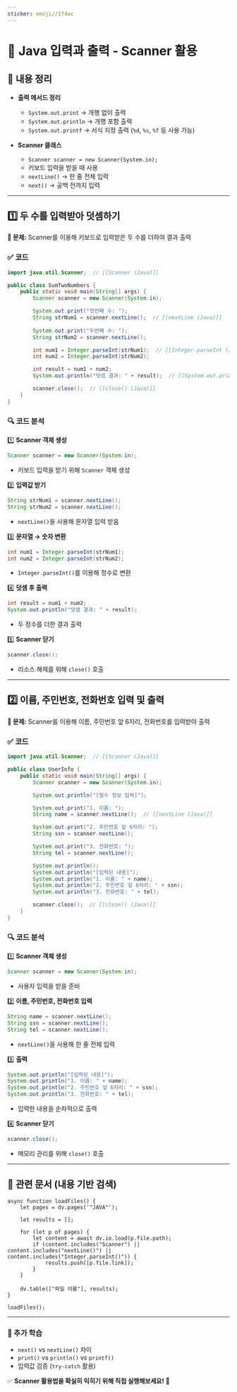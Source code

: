 ```yaml
---
sticker: emoji//1f4ac
---
```

# 📝 Java 입력과 출력 - Scanner 활용

## 📌 내용 정리

- **출력 메서드 정리**
    
    - `System.out.print` → 개행 없이 출력
    - `System.out.println` → 개행 포함 출력
    - `System.out.printf` → 서식 지정 출력 (`%d`, `%s`, `%f` 등 사용 가능)
- **Scanner 클래스**
    
    - `Scanner scanner = new Scanner(System.in);`
    - 키보드 입력을 받을 때 사용
    - `nextLine()` → 한 줄 전체 입력
    - `next()` → 공백 전까지 입력

---

## 1️⃣ **두 수를 입력받아 덧셈하기**

**🔹 문제:** Scanner를 이용해 키보드로 입력받은 두 수를 더하여 결과 출력

### ✅ 코드

```java
import java.util.Scanner;  // [[Scanner (Java)]]

public class SumTwoNumbers {  
    public static void main(String[] args) {  
        Scanner scanner = new Scanner(System.in);  

        System.out.print("첫번째 수: ");  
        String strNum1 = scanner.nextLine();  // [[nextLine (Java)]]  
        
        System.out.print("두번째 수: ");  
        String strNum2 = scanner.nextLine();  

        int num1 = Integer.parseInt(strNum1);  // [[Integer.parseInt (Java)]]  
        int num2 = Integer.parseInt(strNum2);  

        int result = num1 + num2;  
        System.out.println("덧셈 결과: " + result);  // [[System.out.println (Java)]]  

        scanner.close();  // [[close() (Java)]]  
    }  
}
```

### 🔍 코드 분석

1️⃣ **Scanner 객체 생성**

```java
Scanner scanner = new Scanner(System.in);
```

- 키보드 입력을 받기 위해 `Scanner` 객체 생성

2️⃣ **입력값 받기**

```java
String strNum1 = scanner.nextLine();
String strNum2 = scanner.nextLine();
```

- `nextLine()`을 사용해 문자열 입력 받음

3️⃣ **문자열 → 숫자 변환**

```java
int num1 = Integer.parseInt(strNum1);
int num2 = Integer.parseInt(strNum2);
```

- `Integer.parseInt()`를 이용해 정수로 변환

4️⃣ **덧셈 후 출력**

```java
int result = num1 + num2;
System.out.println("덧셈 결과: " + result);
```

- 두 정수를 더한 결과 출력

5️⃣ **Scanner 닫기**

```java
scanner.close();
```

- 리소스 해제를 위해 `close()` 호출

---

## 2️⃣ **이름, 주민번호, 전화번호 입력 및 출력**

**🔹 문제:** Scanner를 이용해 이름, 주민번호 앞 6자리, 전화번호를 입력받아 출력

### ✅ 코드

```java
import java.util.Scanner;  // [[Scanner (Java)]]

public class UserInfo {  
    public static void main(String[] args) {  
        Scanner scanner = new Scanner(System.in);  

        System.out.println("[필수 정보 입력]");  

        System.out.print("1. 이름: ");  
        String name = scanner.nextLine();  // [[nextLine (Java)]]  

        System.out.print("2. 주민번호 앞 6자리: ");  
        String ssn = scanner.nextLine();  

        System.out.print("3. 전화번호: ");  
        String tel = scanner.nextLine();  

        System.out.println();  
        System.out.println("[입력된 내용]");  
        System.out.println("1. 이름: " + name);  
        System.out.println("2. 주민번호 앞 6자리: " + ssn);  
        System.out.println("3. 전화번호: " + tel);  

        scanner.close();  // [[close() (Java)]]  
    }  
}
```

### 🔍 코드 분석

1️⃣ **Scanner 객체 생성**

```java
Scanner scanner = new Scanner(System.in);
```

- 사용자 입력을 받을 준비

2️⃣ **이름, 주민번호, 전화번호 입력**

```java
String name = scanner.nextLine();
String ssn = scanner.nextLine();
String tel = scanner.nextLine();
```

- `nextLine()`을 사용해 한 줄 전체 입력

3️⃣ **출력**

```java
System.out.println("[입력된 내용]");
System.out.println("1. 이름: " + name);
System.out.println("2. 주민번호 앞 6자리: " + ssn);
System.out.println("3. 전화번호: " + tel);
```

- 입력한 내용을 순차적으로 출력

4️⃣ **Scanner 닫기**

```java
scanner.close();
```

- 메모리 관리를 위해 `close()` 호출

---

## 📌 관련 문서 (내용 기반 검색)

```dataviewjs
async function loadFiles() {
    let pages = dv.pages('"JAVA"');  

    let results = [];

    for (let p of pages) {
        let content = await dv.io.load(p.file.path); 
        if (content.includes("Scanner") || content.includes("nextLine()") || content.includes("Integer.parseInt()")) {
            results.push([p.file.link]); 
        }
    }

    dv.table(["파일 이름"], results);
}

loadFiles();
```

---

### 🚀 추가 학습

- `next()` vs `nextLine()` 차이
- `print()` vs `println()` vs `printf()`
- 입력값 검증 (`try-catch` 활용)

✅ **Scanner 활용법을 확실히 익히기 위해 직접 실행해보세요!** 🚀